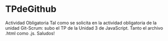 # TPdeGithub
Actividad Obligatoria
Tal como se solicita en la actividad obligatoria de la unidad Git-Scrum: subo el TP de la Unidad 3 de JavaScript. Tanto el archivo .html como .js.
Saludos!
